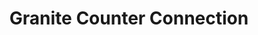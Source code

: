 ---
title: "Granite Counter Connection"
url: /granite-falls/granite-counter-connection/
shop: kitchen
---